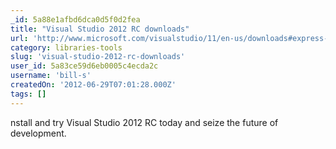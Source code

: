 ```yaml
---
_id: 5a88e1afbd6dca0d5f0d2fea
title: "Visual Studio 2012 RC downloads"
url: 'http://www.microsoft.com/visualstudio/11/en-us/downloads#express-win8'
category: libraries-tools
slug: 'visual-studio-2012-rc-downloads'
user_id: 5a83ce59d6eb0005c4ecda2c
username: 'bill-s'
createdOn: '2012-06-29T07:01:28.000Z'
tags: []
---
```


nstall and try Visual Studio 2012 RC today and seize the future of development.
